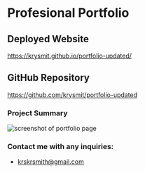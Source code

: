 # Profesional Portfolio
## Deployed Website
https://krysmit.github.io/portfolio-updated/
## GitHub Repository
https://github.com/krysmit/portfolio-updated

### Project Summary


![screenshot of portfolio page](./assets/screencap.png)

### Contact me with any inquiries:
* krskrsmith@gmail.com